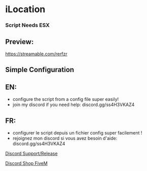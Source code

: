 # iLocation

### Script Needs ESX

## Preview: 
https://streamable.com/rerfzr

## Simple Configuration

## EN:

- configure the script from a config file super easily!
- join my discord if you need help: discord.gg/ss4H3VKAZ4

## FR:

- configurer le script depuis un fichier config super facilement !
- rejoignez mon discord si vous avez besoin d'aide: discord.gg/ss4H3VKAZ4

[Discord Support/Release](https://discord.gg/EBfXQ94ewu)


[Discord Shop FiveM](https://discord.gg/mUmeeUsFcU)
